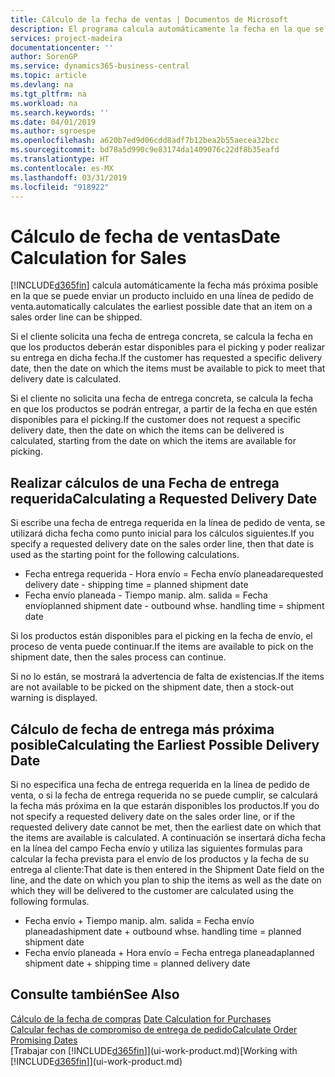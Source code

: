 ```yaml
---
title: Cálculo de la fecha de ventas | Documentos de Microsoft
description: El programa calcula automáticamente la fecha en la que se debe solicitar un producto para tenerlo en el inventario en una fecha determinada. Esta es la fecha en la que puede contar con que los productos solicitados en una fecha determinada estén disponibles para picking.
services: project-madeira
documentationcenter: ''
author: SorenGP
ms.service: dynamics365-business-central
ms.topic: article
ms.devlang: na
ms.tgt_pltfrm: na
ms.workload: na
ms.search.keywords: ''
ms.date: 04/01/2019
ms.author: sgroespe
ms.openlocfilehash: a620b7ed9d06cdd8adf7b12bea2b55aecea32bcc
ms.sourcegitcommit: bd78a5d990c9e83174da1409076c22df8b35eafd
ms.translationtype: HT
ms.contentlocale: es-MX
ms.lasthandoff: 03/31/2019
ms.locfileid: "918922"
---
```

# <a name="date-calculation-for-sales"></a><span data-ttu-id="5bffa-104">Cálculo de fecha de ventas</span><span class="sxs-lookup"><span data-stu-id="5bffa-104">Date Calculation for Sales</span></span>
[!INCLUDE[d365fin](includes/d365fin_md.md)] <span data-ttu-id="5bffa-105">calcula automáticamente la fecha más próxima posible en la que se puede enviar un producto incluido en una línea de pedido de venta.</span><span class="sxs-lookup"><span data-stu-id="5bffa-105">automatically calculates the earliest possible date that an item on a sales order line can be shipped.</span></span>

<span data-ttu-id="5bffa-106">Si el cliente solicita una fecha de entrega concreta, se calcula la fecha en que los productos deberán estar disponibles para el picking y poder realizar su entrega en dicha fecha.</span><span class="sxs-lookup"><span data-stu-id="5bffa-106">If the customer has requested a specific delivery date, then the date on which the items must be available to pick to meet that delivery date is calculated.</span></span>

<span data-ttu-id="5bffa-107">Si el cliente no solicita una fecha de entrega concreta, se calcula la fecha en que los productos se podrán entregar, a partir de la fecha en que estén disponibles para el picking.</span><span class="sxs-lookup"><span data-stu-id="5bffa-107">If the customer does not request a specific delivery date, then the date on which the items can be delivered is calculated, starting from the date on which the items are available for picking.</span></span>

## <a name="calculating-a-requested-delivery-date"></a><span data-ttu-id="5bffa-108">Realizar cálculos de una Fecha de entrega requerida</span><span class="sxs-lookup"><span data-stu-id="5bffa-108">Calculating a Requested Delivery Date</span></span>
<span data-ttu-id="5bffa-109">Si escribe una fecha de entrega requerida en la línea de pedido de venta, se utilizará dicha fecha como punto inicial para los cálculos siguientes.</span><span class="sxs-lookup"><span data-stu-id="5bffa-109">If you specify a requested delivery date on the sales order line, then that date is used as the starting point for the following calculations.</span></span>

- <span data-ttu-id="5bffa-110">Fecha entrega requerida - Hora envío = Fecha envío planeada</span><span class="sxs-lookup"><span data-stu-id="5bffa-110">requested delivery date - shipping time = planned shipment date</span></span>
- <span data-ttu-id="5bffa-111">Fecha envío planeada - Tiempo manip. alm. salida = Fecha envío</span><span class="sxs-lookup"><span data-stu-id="5bffa-111">planned shipment date - outbound whse. handling time = shipment date</span></span>

<span data-ttu-id="5bffa-112">Si los productos están disponibles para el picking en la fecha de envío, el proceso de venta puede continuar.</span><span class="sxs-lookup"><span data-stu-id="5bffa-112">If the items are available to pick on the shipment date, then the sales process can continue.</span></span>

<span data-ttu-id="5bffa-113">Si no lo están, se mostrará la advertencia de falta de existencias.</span><span class="sxs-lookup"><span data-stu-id="5bffa-113">If the items are not available to be picked on the shipment date, then a stock-out warning is displayed.</span></span>

## <a name="calculating-the-earliest-possible-delivery-date"></a><span data-ttu-id="5bffa-114">Cálculo de fecha de entrega más próxima posible</span><span class="sxs-lookup"><span data-stu-id="5bffa-114">Calculating the Earliest Possible Delivery Date</span></span>
<span data-ttu-id="5bffa-115">Si no especifica una fecha de entrega requerida en la línea de pedido de venta, o si la fecha de entrega requerida no se puede cumplir, se calculará la fecha más próxima en la que estarán disponibles los productos.</span><span class="sxs-lookup"><span data-stu-id="5bffa-115">If you do not specify a requested delivery date on the sales order line, or if the requested delivery date cannot be met, then the earliest date on which that the items are available is calculated.</span></span> <span data-ttu-id="5bffa-116">A continuación se insertará dicha fecha en la línea del campo Fecha envío y utiliza las siguientes formulas para calcular la fecha prevista para el envío de los productos y la fecha de su entrega al cliente:</span><span class="sxs-lookup"><span data-stu-id="5bffa-116">That date is then entered in the Shipment Date field on the line, and the date on which you plan to ship the items as well as the date on which they will be delivered to the customer are calculated using the following formulas.</span></span>

- <span data-ttu-id="5bffa-117">Fecha envío + Tiempo manip. alm. salida = Fecha envío planeada</span><span class="sxs-lookup"><span data-stu-id="5bffa-117">shipment date + outbound whse. handling time = planned shipment date</span></span>
- <span data-ttu-id="5bffa-118">Fecha envío planeada + Hora envío = Fecha entrega planeada</span><span class="sxs-lookup"><span data-stu-id="5bffa-118">planned shipment date + shipping time = planned delivery date</span></span>


## <a name="see-also"></a><span data-ttu-id="5bffa-119">Consulte también</span><span class="sxs-lookup"><span data-stu-id="5bffa-119">See Also</span></span>  
 <span data-ttu-id="5bffa-120">[Cálculo de la fecha de compras](purchasing-date-calculation-for-purchases.md) </span><span class="sxs-lookup"><span data-stu-id="5bffa-120">[Date Calculation for Purchases](purchasing-date-calculation-for-purchases.md) </span></span>  
 [<span data-ttu-id="5bffa-121">Calcular fechas de compromiso de entrega de pedido</span><span class="sxs-lookup"><span data-stu-id="5bffa-121">Calculate Order Promising Dates</span></span>](sales-how-to-calculate-order-promising-dates.md)  
 <span data-ttu-id="5bffa-122">[Trabajar con [!INCLUDE[d365fin](includes/d365fin_md.md)]](ui-work-product.md)</span><span class="sxs-lookup"><span data-stu-id="5bffa-122">[Working with [!INCLUDE[d365fin](includes/d365fin_md.md)]](ui-work-product.md)</span></span>
